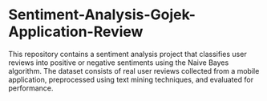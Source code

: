 # Sentiment-Analysis-Gojek-Application-Review
This repository contains a sentiment analysis project that classifies user reviews into positive or negative sentiments using the Naive Bayes algorithm. The dataset consists of real user reviews collected from a mobile application, preprocessed using text mining techniques, and evaluated for performance.
